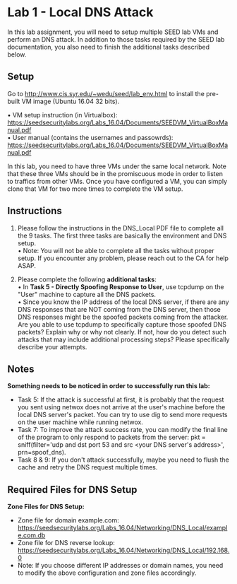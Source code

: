 # Lab 1 - Local DNS Attack

In this lab assignment, you will need to setup multiple SEED lab VMs and perform an DNS attack. In addition to those tasks required by the SEED lab documentation, you also need to finish the additional tasks described below.

## Setup 

Go to  http://www.cis.syr.edu/~wedu/seed/lab_env.html to install the pre-built VM image (Ubuntu 16.04 32 bits).  

•	VM setup instruction (in Virtualbox): https://seedsecuritylabs.org/Labs_16.04/Documents/SEEDVM_VirtualBoxManual.pdf  
•	User manual (contains the usernames and passowrds): https://seedsecuritylabs.org/Labs_16.04/Documents/SEEDVM_VirtualBoxManual.pdf  

In this lab, you need to have three VMs under the same local network. Note that these three VMs should be in the promiscuous mode in order to listen to traffics from other VMs. 
Once you have configured a VM, you can simply clone that VM for two more times to complete the VM setup.   

## Instructions

1. Please follow the instructions in the DNS_Local PDF file to complete all the 9 tasks. The first three tasks are basically the environment and DNS setup.   
•	Note: You will not be able to complete all the tasks without proper setup. If you encounter any problem, please reach out to the CA for help ASAP. 

2. Please complete the following **additional tasks**:  
•	In **Task 5 - Directly Spoofing Response to User**, use tcpdump on the "User" machine to capture all the DNS packets.  
•	Since you know the IP address of the local DNS server, if there are any DNS responses that are NOT coming from the DNS server, then those DNS responses might be the spoofed packets coming from the attacker. Are you able to use tcpdump to specifically capture those spoofed DNS packets?  Explain why or why not clearly. If not, how do you detect such attacks that may include additional processing steps? Please specifically describe your attempts.  

## Notes

**Something needs to be noticed in order to successfully run this lab:**
- Task 5: If the attack is successful at first, it is probably that the request you sent using netwox does not arrive at the user's machine before the local DNS server's packet. You can try to use dig to send more requests on the user machine while running netwox.
- Task 7: To improve the attack success rate, you can modify the final line of the program to only respond to packets from the server: pkt = sniff(filter='udp and dst port 53 and src <your DNS server's address>', prn=spoof_dns).
- Task 8 & 9: If you don't attack successfully, maybe you need to flush the cache and retry the DNS request multiple times.

## Required Files for DNS Setup

**Zone Files for DNS Setup:**
- Zone file for domain example.com: https://seedsecuritylabs.org/Labs_16.04/Networking/DNS_Local/example.com.db
- Zone file for DNS reverse lookup: https://seedsecuritylabs.org/Labs_16.04/Networking/DNS_Local/192.168.0
- Note: If you choose different IP addresses or domain names, you need to modify the above configuration and zone files accordingly.

